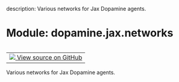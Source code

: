 description: Various networks for Jax Dopamine agents.

<div itemscope itemtype="http://developers.google.com/ReferenceObject">
<meta itemprop="name" content="dopamine.jax.networks" />
<meta itemprop="path" content="Stable" />
</div>

# Module: dopamine.jax.networks

<!-- Insert buttons and diff -->

<table class="tfo-notebook-buttons tfo-api nocontent" align="left">
<td>
  <a target="_blank" href="https://github.com/google/dopamine/tree/master/dopamine/jax/networks.py">
    <img src="https://www.tensorflow.org/images/GitHub-Mark-32px.png" />
    View source on GitHub
  </a>
</td>
</table>

Various networks for Jax Dopamine agents.
